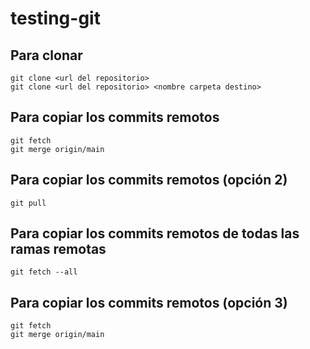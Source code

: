 # testing-git

## Para clonar

```
git clone <url del repositorio>
git clone <url del repositorio> <nombre carpeta destino>
```

## Para copiar los commits remotos

```
git fetch
git merge origin/main
```

## Para copiar los commits remotos (opción 2)

```
git pull
```

## Para copiar los commits remotos de todas las ramas remotas

```
git fetch --all
```

## Para copiar los commits remotos (opción 3)

```
git fetch
git merge origin/main
```
